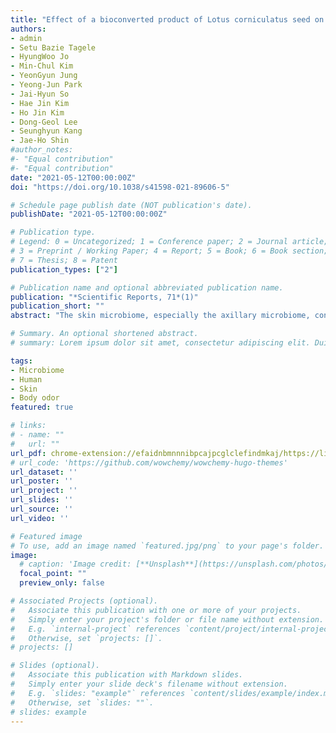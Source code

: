 ```yaml
---
title: "Effect of a bioconverted product of Lotus corniculatus seed on the axillary microbiome and body odor"
authors:
- admin
- Setu Bazie Tagele
- HyungWoo Jo
- Min-Chul Kim
- YeonGyun Jung
- Yeong-Jun Park
- Jai-Hyun So
- Hae Jin Kim
- Ho Jin Kim
- Dong-Geol Lee
- Seunghyun Kang
- Jae-Ho Shin
#author_notes:
#- "Equal contribution"
#- "Equal contribution"
date: "2021-05-12T00:00:00Z"
doi: "https://doi.org/10.1038/s41598-021-89606-5"

# Schedule page publish date (NOT publication's date).
publishDate: "2021-05-12T00:00:00Z"

# Publication type.
# Legend: 0 = Uncategorized; 1 = Conference paper; 2 = Journal article;
# 3 = Preprint / Working Paper; 4 = Report; 5 = Book; 6 = Book section;
# 7 = Thesis; 8 = Patent
publication_types: ["2"]

# Publication name and optional abbreviated publication name.
publication: "*Scientific Reports, 71*(1)"
publication_short: ""
abstract: "The skin microbiome, especially the axillary microbiome, consists of odor‑causing bacteria that decompose odorless sweat into malodor compounds, which contributes to the formation of body odor. Plant‑derived products are a cheap source of bioactive compounds that are common ingredients in cosmetics. Microbial bioconversion of natural products is an ecofriendly and economical method for production of new or improved biologically active compounds. Therefore, in this study, we tested the potential of a Lactobacillus acidophilus KNU‑02‑mediated bioconverted product (BLC) of Lotus corniculatus seed to reduce axillary malodor and its effect on the associated axillary microbiota. A chemical profile analysis revealed that benzoic acid was the most abundant chemical compound in BLC, which increased following bioconversion. Moreover, BLC treatment was found to reduce the intensity of axillary malodor. We tested the axillary microbiome of 18 study participants, divided equally into BLC and placebo groups, and revealed through 16S rRNA gene sequencing that Staphylococcus, Corynebacterium, and Anaerococcus were the dominant taxa, and some of these taxa were significantly associated with axillary malodor. After one week of BLC treatment, the abundance of Corynebacterium and Anaerococcus, which are associated with well‑known odor‑related genes that produce volatile fatty acids, had significantly reduced. Likewise, the identified odor‑related genes decreased after the application of BLC. BLC treatment enhanced the richness and network density of the axillary microbial community. The placebo group, on the other hand, showed no difference in the microbial richness, odor associated taxa, and predicted functional genes after a week. The results demonstrated that BLC has the potential to reduce the axillary malodor and the associated odorcausing bacteria, which makes BLC a viable deodorant material in cosmetic products."

# Summary. An optional shortened abstract.
# summary: Lorem ipsum dolor sit amet, consectetur adipiscing elit. Duis posuere tellus ac convallis placerat. Proin tincidunt magna sed ex sollicitudin condimentum.

tags:
- Microbiome
- Human
- Skin
- Body odor
featured: true

# links:
# - name: ""
#   url: ""
url_pdf: chrome-extension://efaidnbmnnnibpcajpcglclefindmkaj/https://link.springer.com/content/pdf/10.1038/s41598-021-89606-5.pdf
# url_code: 'https://github.com/wowchemy/wowchemy-hugo-themes'
url_dataset: ''
url_poster: ''
url_project: ''
url_slides: ''
url_source: ''
url_video: ''

# Featured image
# To use, add an image named `featured.jpg/png` to your page's folder. 
image:
  # caption: 'Image credit: [**Unsplash**](https://unsplash.com/photos/jdD8gXaTZsc)'
  focal_point: ""
  preview_only: false

# Associated Projects (optional).
#   Associate this publication with one or more of your projects.
#   Simply enter your project's folder or file name without extension.
#   E.g. `internal-project` references `content/project/internal-project/index.md`.
#   Otherwise, set `projects: []`.
# projects: []

# Slides (optional).
#   Associate this publication with Markdown slides.
#   Simply enter your slide deck's filename without extension.
#   E.g. `slides: "example"` references `content/slides/example/index.md`.
#   Otherwise, set `slides: ""`.
# slides: example
---
```

